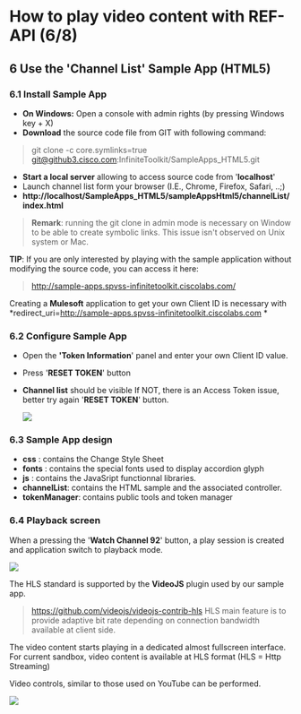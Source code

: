 #  How to play video content with REF-API (6/8)


## 6 Use the 'Channel List'  Sample App  (HTML5)

### 6.1 Install  Sample App


-  **On Windows:** Open a console with admin rights (by pressing Windows key + X)
-  **Download** the source code file from GIT with following command: 
>   git clone -c core.symlinks=true git@github3.cisco.com:InfiniteToolkit/SampleApps_HTML5.git

-  **Start a local server** allowing to access source code from '**localhost**'
-  Launch channel list form your browser (I.E., Chrome, Firefox, Safari, ..;)
- **http://localhost/SampleApps_HTML5/sampleAppsHtml5/channelList/index.html**


> 
> **Remark**: running the git clone in admin mode is necessary on Window to be able to create symbolic links. This issue isn't observed on Unix system or Mac.


**TIP**:
If you are only interested by playing with the sample application without modifying the source code,
you can access it here:
> http://sample-apps.spvss-infinitetoolkit.ciscolabs.com/

Creating a **Mulesoft** application to get your own Client ID is necessary with
*redirect_uri=http://sample-apps.spvss-infinitetoolkit.ciscolabs.com
*



### 6.2 Configure Sample App

- Open the **'Token Information**' panel and enter your own Client ID value.
- Press '**RESET TOKEN**' button
- **Channel list** should be visible
If NOT, there is an Access Token issue, better try again '**RESET TOKEN**' button.

  ![](/posts/files/itk-how-to-play-video-102/assets/images/Start-REF-API-102-09_Token_Error.jpg)<br/>




### 6.3 Sample App design

- **css** : contains the Change Style Sheet
- **fonts** : contains the special fonts used to display accordion glyph
- **js** : contains the JavaSript functionnal libraries.
- **channelList**: contains the HTML sample and the associated controller.
- **tokenManager**: contains public tools and token manager



### 6.4 Playback screen

When a pressing the '**Watch Channel 92**' button, a play session is created and application switch to playback mode.

  ![](/posts/files/itk-how-to-play-video-102/assets/images/Start-REF-API-102-15_playback.jpg)<br/>


The HLS  standard is supported by the **VideoJS** plugin used by our sample app.
> https://github.com/videojs/videojs-contrib-hls
HLS main feature is to provide adaptive bit rate depending on connection bandwidth available at client side.

The video content starts playing in a dedicated almost fullscreen interface.
For current sandbox, video content is available at HLS format (HLS = Http Streaming)

Video controls, similar to those used on YouTube can be performed.

  ![](/posts/files/itk-how-to-play-video-102/assets/images/Start-REF-API-102-11_Playback.jpg)<br/>
